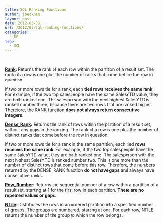 ```yaml
---
title: SQL Ranking Functions
author: jbeckham
layout: post
date: 2012-03-08
url: /2012/03/sql-ranking-functions/
categories:
  - DB
tags:
  - SQL
---
```

&#160;

**<a href="http://msdn.microsoft.com/en-us/library/ms176102.aspx" target="_blank">Rank</a>:** Returns the rank of each row within the partition of a result set. The rank of a row is one plus the number of ranks that come before the row in question.

If two or more rows tie for a rank, each **tied rows receives the same rank**. For example, if the two top salespeople have the same SalesYTD value, they are both ranked one. The salesperson with the next highest SalesYTD is ranked number three, because there are two rows that are ranked higher. Therefore, the RANK function **does not always return consecutive integers**.

**<a href="http://msdn.microsoft.com/en-us/library/ms173825.aspx" target="_blank">Dense_Rank</a>:** Returns the rank of rows within the partition of a result set, without any gaps in the ranking. The rank of a row is one plus the number of distinct ranks that come before the row in question.

If two or more rows tie for a rank in the same partition, each tied **rows receives the same rank**. For example, if the two top salespeople have the same SalesYTD value, they are both ranked one. The salesperson with the next highest SalesYTD is ranked number two. This is one more than the number of distinct rows that come before this row. Therefore, the numbers returned by the DENSE_RANK function **do not have gaps** and always have consecutive ranks.

**<a href="http://msdn.microsoft.com/en-us/library/ms186734.aspx" target="_blank">Row_Number</a>:** Returns the sequential number of a row within a partition of a result set, starting at 1 for the first row in each partition. **There are no repeated values or gaps**.

**<a href="http://msdn.microsoft.com/en-us/library/ms175126.aspx" target="_blank">NTile</a>:** Distributes the rows in an ordered partition into a specified number of groups. The groups are numbered, starting at one. For each row, NTILE returns the number of the group to which the row belongs.
